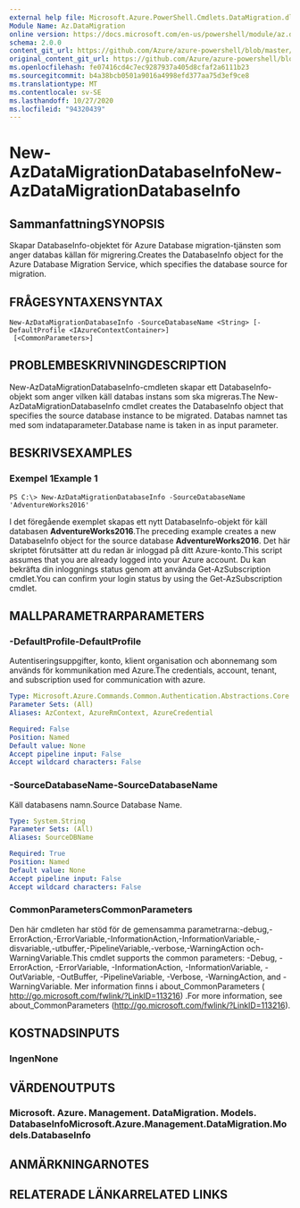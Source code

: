 ```yaml
---
external help file: Microsoft.Azure.PowerShell.Cmdlets.DataMigration.dll-Help.xml
Module Name: Az.DataMigration
online version: https://docs.microsoft.com/en-us/powershell/module/az.datamigration/New-AzDataMigrationDatabaseInfo
schema: 2.0.0
content_git_url: https://github.com/Azure/azure-powershell/blob/master/src/DataMigration/DataMigration/help/New-AzDataMigrationDatabaseInfo.md
original_content_git_url: https://github.com/Azure/azure-powershell/blob/master/src/DataMigration/DataMigration/help/New-AzDataMigrationDatabaseInfo.md
ms.openlocfilehash: fe07416cd4c7ec9287937a405d8cfaf2a6111b23
ms.sourcegitcommit: b4a38bcb0501a9016a4998efd377aa75d3ef9ce8
ms.translationtype: MT
ms.contentlocale: sv-SE
ms.lasthandoff: 10/27/2020
ms.locfileid: "94320439"
---
```

# <span data-ttu-id="8799e-101">New-AzDataMigrationDatabaseInfo</span><span class="sxs-lookup"><span data-stu-id="8799e-101">New-AzDataMigrationDatabaseInfo</span></span>

## <span data-ttu-id="8799e-102">Sammanfattning</span><span class="sxs-lookup"><span data-stu-id="8799e-102">SYNOPSIS</span></span>
<span data-ttu-id="8799e-103">Skapar DatabaseInfo-objektet för Azure Database migration-tjänsten som anger databas källan för migrering.</span><span class="sxs-lookup"><span data-stu-id="8799e-103">Creates the DatabaseInfo object for the Azure Database Migration Service, which specifies the database source for migration.</span></span>

## <span data-ttu-id="8799e-104">FRÅGESYNTAXEN</span><span class="sxs-lookup"><span data-stu-id="8799e-104">SYNTAX</span></span>

```
New-AzDataMigrationDatabaseInfo -SourceDatabaseName <String> [-DefaultProfile <IAzureContextContainer>]
 [<CommonParameters>]
```

## <span data-ttu-id="8799e-105">PROBLEMBESKRIVNING</span><span class="sxs-lookup"><span data-stu-id="8799e-105">DESCRIPTION</span></span>
<span data-ttu-id="8799e-106">New-AzDataMigrationDatabaseInfo-cmdleten skapar ett DatabaseInfo-objekt som anger vilken käll databas instans som ska migreras.</span><span class="sxs-lookup"><span data-stu-id="8799e-106">The New-AzDataMigrationDatabaseInfo cmdlet creates the DatabaseInfo object that specifies the source database instance to be migrated.</span></span> <span data-ttu-id="8799e-107">Databas namnet tas med som indataparameter.</span><span class="sxs-lookup"><span data-stu-id="8799e-107">Database name is taken in as input parameter.</span></span>

## <span data-ttu-id="8799e-108">BESKRIVS</span><span class="sxs-lookup"><span data-stu-id="8799e-108">EXAMPLES</span></span>

### <span data-ttu-id="8799e-109">Exempel 1</span><span class="sxs-lookup"><span data-stu-id="8799e-109">Example 1</span></span>
```
PS C:\> New-AzDataMigrationDatabaseInfo -SourceDatabaseName 'AdventureWorks2016'
```

<span data-ttu-id="8799e-110">I det föregående exemplet skapas ett nytt DatabaseInfo-objekt för käll databasen **AdventureWorks2016**.</span><span class="sxs-lookup"><span data-stu-id="8799e-110">The preceding example creates a new DatabaseInfo object for the source database **AdventureWorks2016**.</span></span>
<span data-ttu-id="8799e-111">Det här skriptet förutsätter att du redan är inloggad på ditt Azure-konto.</span><span class="sxs-lookup"><span data-stu-id="8799e-111">This script assumes that you are already logged into your Azure account.</span></span> <span data-ttu-id="8799e-112">Du kan bekräfta din inloggnings status genom att använda Get-AzSubscription cmdlet.</span><span class="sxs-lookup"><span data-stu-id="8799e-112">You can confirm your login status by using the Get-AzSubscription cmdlet.</span></span>

## <span data-ttu-id="8799e-113">MALLPARAMETRAR</span><span class="sxs-lookup"><span data-stu-id="8799e-113">PARAMETERS</span></span>

### <span data-ttu-id="8799e-114">-DefaultProfile</span><span class="sxs-lookup"><span data-stu-id="8799e-114">-DefaultProfile</span></span>
<span data-ttu-id="8799e-115">Autentiseringsuppgifter, konto, klient organisation och abonnemang som används för kommunikation med Azure.</span><span class="sxs-lookup"><span data-stu-id="8799e-115">The credentials, account, tenant, and subscription used for communication with azure.</span></span>

```yaml
Type: Microsoft.Azure.Commands.Common.Authentication.Abstractions.Core.IAzureContextContainer
Parameter Sets: (All)
Aliases: AzContext, AzureRmContext, AzureCredential

Required: False
Position: Named
Default value: None
Accept pipeline input: False
Accept wildcard characters: False
```

### <span data-ttu-id="8799e-116">-SourceDatabaseName</span><span class="sxs-lookup"><span data-stu-id="8799e-116">-SourceDatabaseName</span></span>
<span data-ttu-id="8799e-117">Käll databasens namn.</span><span class="sxs-lookup"><span data-stu-id="8799e-117">Source Database Name.</span></span>

```yaml
Type: System.String
Parameter Sets: (All)
Aliases: SourceDBName

Required: True
Position: Named
Default value: None
Accept pipeline input: False
Accept wildcard characters: False
```

### <span data-ttu-id="8799e-118">CommonParameters</span><span class="sxs-lookup"><span data-stu-id="8799e-118">CommonParameters</span></span>
<span data-ttu-id="8799e-119">Den här cmdleten har stöd för de gemensamma parametrarna:-debug,-ErrorAction,-ErrorVariable,-InformationAction,-InformationVariable,-disvariable,-utbuffer,-PipelineVariable,-verbose,-WarningAction och-WarningVariable.</span><span class="sxs-lookup"><span data-stu-id="8799e-119">This cmdlet supports the common parameters: -Debug, -ErrorAction, -ErrorVariable, -InformationAction, -InformationVariable, -OutVariable, -OutBuffer, -PipelineVariable, -Verbose, -WarningAction, and -WarningVariable.</span></span> <span data-ttu-id="8799e-120">Mer information finns i about_CommonParameters ( http://go.microsoft.com/fwlink/?LinkID=113216) .</span><span class="sxs-lookup"><span data-stu-id="8799e-120">For more information, see about_CommonParameters (http://go.microsoft.com/fwlink/?LinkID=113216).</span></span>

## <span data-ttu-id="8799e-121">KOSTNADS</span><span class="sxs-lookup"><span data-stu-id="8799e-121">INPUTS</span></span>

### <span data-ttu-id="8799e-122">Ingen</span><span class="sxs-lookup"><span data-stu-id="8799e-122">None</span></span>

## <span data-ttu-id="8799e-123">VÄRDEN</span><span class="sxs-lookup"><span data-stu-id="8799e-123">OUTPUTS</span></span>

### <span data-ttu-id="8799e-124">Microsoft. Azure. Management. DataMigration. Models. DatabaseInfo</span><span class="sxs-lookup"><span data-stu-id="8799e-124">Microsoft.Azure.Management.DataMigration.Models.DatabaseInfo</span></span>

## <span data-ttu-id="8799e-125">ANMÄRKNINGAR</span><span class="sxs-lookup"><span data-stu-id="8799e-125">NOTES</span></span>

## <span data-ttu-id="8799e-126">RELATERADE LÄNKAR</span><span class="sxs-lookup"><span data-stu-id="8799e-126">RELATED LINKS</span></span>
